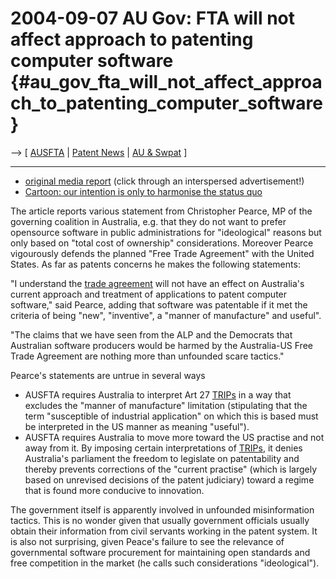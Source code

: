 # 2004-09-07 AU Gov: FTA will not affect approach to patenting computer software {#au_gov_fta_will_not_affect_approach_to_patenting_computer_software}

\--\> \[ [ AUSFTA](Ausfta04En "wikilink") \| [ Patent
News](SwpatcninoEn "wikilink") \| [ AU & Swpat](SwpatauEn "wikilink") \]

------------------------------------------------------------------------

-   [original media
    report](http://software.silicon.com/os/0,39024651,39123741,00.htm "wikilink")
    (click through an interspersed advertisement!)
-   [ Cartoon: our intention is only to harmonise the status
    quo](Intro040608En "wikilink")

The article reports various statement from Christopher Pearce, MP of the
governing coalition in Australia, e.g. that they do not want to prefer
opensource software in public administrations for \"ideological\"
reasons but only based on \"total cost of ownership\" considerations.
Moreover Pearce vigourously defends the planned \"Free Trade Agreement\"
with the United States. As far as patents concerns he makes the
following statements:

\"I understand the [trade agreement](free "wikilink") will not have an
effect on Australia\'s current approach and treatment of applications to
patent computer software,\" said Pearce, adding that software was
patentable if it met the criteria of being \"new\", \"inventive\", a
\"manner of manufacture\" and useful\".

\"The claims that we have seen from the ALP and the Democrats that
Australian software producers would be harmed by the Australia-US Free
Trade Agreement are nothing more than unfounded scare tactics.\"

Pearce\'s statements are untrue in several ways

-   AUSFTA requires Australia to interpret Art 27
    [TRIPs](TRIPs "wikilink") in a way that excludes the \"manner of
    manufacture\" limitation (stipulating that the term \"susceptible of
    industrial application\" on which this is based must be interpreted
    in the US manner as meaning \"useful\").
-   AUSFTA requires Australia to move more toward the US practise and
    not away from it. By imposing certain interpretations of
    [TRIPs](TRIPs "wikilink"), it denies Australia\'s parliament the
    freedom to legislate on patentability and thereby prevents
    corrections of the \"current practise\" (which is largely based on
    unrevised decisions of the patent judiciary) toward a regime that is
    found more conducive to innovation.

The government itself is apparently involved in unfounded misinformation
tactics. This is no wonder given that usually government officials
usually obtain their information from civil servants working in the
patent system. It is also not surprising, given Peace\'s failure to see
the relevance of governmental software procurement for maintaining open
standards and free competition in the market (he calls such
considerations \"ideological\").
